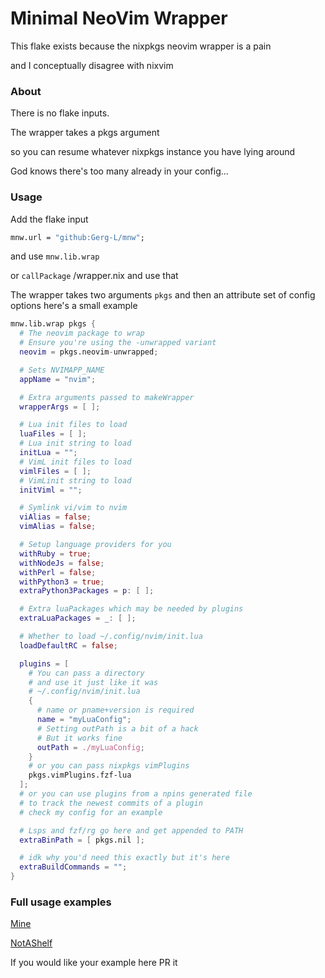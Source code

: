 # Minimal NeoVim Wrapper

This flake exists because the nixpkgs neovim wrapper is a pain

and I conceptually disagree with nixvim

### About

There is no flake inputs.


The wrapper takes a pkgs argument 

so you can resume whatever nixpkgs instance you have lying around

God knows there's too many already in your config...

### Usage

Add the flake input
```nix
mnw.url = "github:Gerg-L/mnw";
```

and use `mnw.lib.wrap`

or `callPackage` /wrapper.nix and use that

The wrapper takes two arguments `pkgs` and then an attribute set of config options
here's a small example


```nix
mnw.lib.wrap pkgs {
  # The neovim package to wrap 
  # Ensure you're using the -unwrapped variant
  neovim = pkgs.neovim-unwrapped;

  # Sets NVIMAPP_NAME
  appName = "nvim";

  # Extra arguments passed to makeWrapper
  wrapperArgs = [ ];

  # Lua init files to load
  luaFiles = [ ];
  # Lua init string to load
  initLua = "";
  # VimL init files to load
  vimlFiles = [ ];
  # VimLinit string to load
  initViml = "";

  # Symlink vi/vim to nvim
  viAlias = false;
  vimAlias = false;

  # Setup language providers for you
  withRuby = true;
  withNodeJs = false;
  withPerl = false;
  withPython3 = true;
  extraPython3Packages = p: [ ];

  # Extra luaPackages which may be needed by plugins
  extraLuaPackages = _: [ ];

  # Whether to load ~/.config/nvim/init.lua
  loadDefaultRC = false;

  plugins = [
    # You can pass a directory 
    # and use it just like it was 
    # ~/.config/nvim/init.lua
    {
      # name or pname+version is required
      name = "myLuaConfig";
      # Setting outPath is a bit of a hack
      # But it works fine
      outPath = ./myLuaConfig;
    }
    # or you can pass nixpkgs vimPlugins
    pkgs.vimPlugins.fzf-lua
  ];
  # or you can use plugins from a npins generated file
  # to track the newest commits of a plugin
  # check my config for an example

  # Lsps and fzf/rg go here and get appended to PATH
  extraBinPath = [ pkgs.nil ];

  # idk why you'd need this exactly but it's here
  extraBuildCommands = "";
}

```

### Full usage examples

[Mine](https://github.com/Gerg-L/nvim-flake)

[NotAShelf](https://github.com/notashelf/nvf)

If you would like your example here PR it
